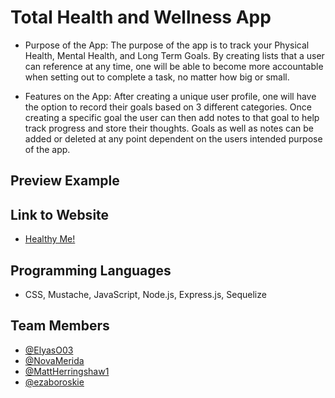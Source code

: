 # Total Health and Wellness App

* Purpose of the App: The purpose of the app is to track your Physical Health, Mental Health, and Long Term Goals. By creating lists that a user can reference at any time, one will be able to become more accountable when setting out to complete a task, no matter how big or small.


* Features on the App: After creating a unique user profile, one will have the option to record their goals based on 3 different categories.  Once creating a specific goal the user can then add notes to that goal to help track progress and store their thoughts.  Goals as well as notes can be added or deleted at any point dependent on the users intended purpose of the app.

## Preview Example


## Link to Website
* [Healthy Me!]()

## Programming Languages
* CSS, Mustache, JavaScript, Node.js, Express.js, Sequelize

## Team Members
* [@ElyasO03](https://github.com/ElyasO03)
* [@NovaMerida](https://github.com/NovaMerida)
* [@MattHerringshaw1](https://github.com/MattHerringshaw1)
* [@ezaboroskie](https://github.com/ezaboroskie)
